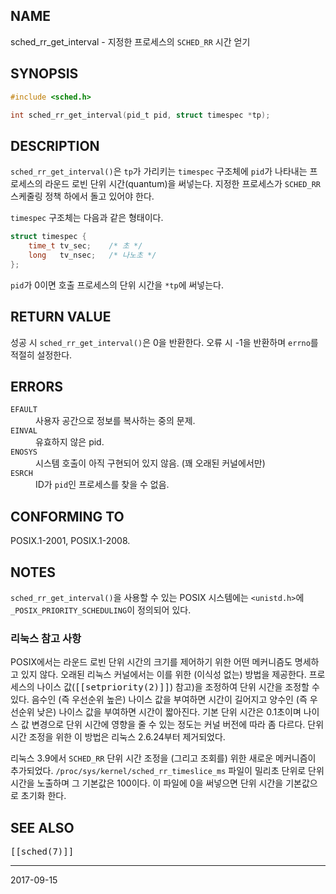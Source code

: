 ## NAME

sched_rr_get_interval - 지정한 프로세스의 `SCHED_RR` 시간 얻기

## SYNOPSIS

```c
#include <sched.h>

int sched_rr_get_interval(pid_t pid, struct timespec *tp);
```

## DESCRIPTION

`sched_rr_get_interval()`은 `tp`가 가리키는 `timespec` 구조체에 `pid`가 나타내는 프로세스의 라운드 로빈 단위 시간(quantum)을 써넣는다. 지정한 프로세스가 `SCHED_RR` 스케줄링 정책 하에서 돌고 있어야 한다.

`timespec` 구조체는 다음과 같은 형태이다.

```c
struct timespec {
    time_t tv_sec;    /* 초 */
    long   tv_nsec;   /* 나노초 */
};
```

`pid`가 0이면 호출 프로세스의 단위 시간을 `*tp`에 써넣는다.

## RETURN VALUE

성공 시 `sched_rr_get_interval()`은 0을 반환한다. 오류 시 -1을 반환하며 `errno`를 적절히 설정한다.

## ERRORS

<dl>
<dt><code>EFAULT</code></dt>
<dd>사용자 공간으로 정보를 복사하는 중의 문제.</dd>
<dt><code>EINVAL</code></dt>
<dd>유효하지 않은 pid.</dd>
<dt><code>ENOSYS</code></dt>
<dd>시스템 호출이 아직 구현되어 있지 않음. (꽤 오래된 커널에서만)</dd>
<dt><code>ESRCH</code></dt>
<dd>ID가 <code>pid</code>인 프로세스를 찾을 수 없음.</dd>
</dl>

## CONFORMING TO

POSIX.1-2001, POSIX.1-2008.

## NOTES

`sched_rr_get_interval()`을 사용할 수 있는 POSIX 시스템에는 `<unistd.h>`에 `_POSIX_PRIORITY_SCHEDULING`이 정의되어 있다.

### 리눅스 참고 사항

POSIX에서는 라운드 로빈 단위 시간의 크기를 제어하기 위한 어떤 메커니즘도 명세하고 있지 않다. 오래된 리눅스 커널에서는 이를 위한 (이식성 없는) 방법을 제공한다. 프로세스의 나이스 값(<tt>[[setpriority(2)]]</tt>) 참고)을 조정하여 단위 시간을 조정할 수 있다. 음수인 (즉 우선순위 높은) 나이스 값을 부여하면 시간이 길어지고 양수인 (즉 우선순위 낮은) 나이스 값을 부여하면 시간이 짧아진다. 기본 단위 시간은 0.1초이며 나이스 값 변경으로 단위 시간에 영향을 줄 수 있는 정도는 커널 버전에 따라 좀 다르다. 단위 시간 조정을 위한 이 방법은 리눅스 2.6.24부터 제거되었다.

리눅스 3.9에서 `SCHED_RR` 단위 시간 조정을 (그리고 조회를) 위한 새로운 메커니즘이 추가되었다. `/proc/sys/kernel/sched_rr_timeslice_ms` 파일이 밀리초 단위로 단위 시간을 노출하며 그 기본값은 100이다. 이 파일에 0을 써넣으면 단위 시간을 기본값으로 초기화 한다.

## SEE ALSO

<tt>[[sched(7)]]</tt>

----

2017-09-15
